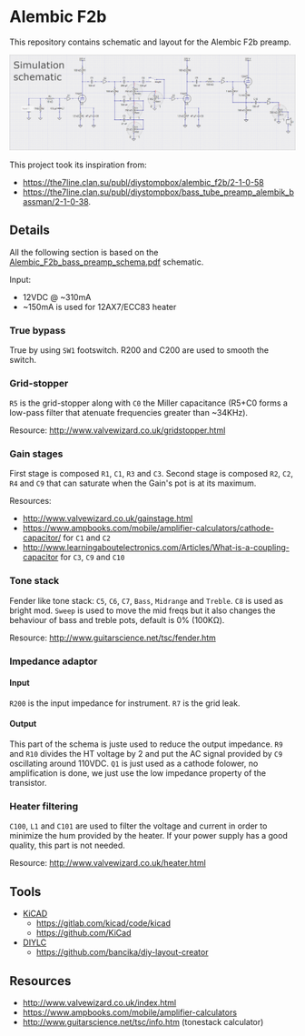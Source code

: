 # Alembic F2b

This repository contains schematic and layout for the Alembic F2b preamp.

![Simulation schematic](Alembic-F2b.png)

This project took its inspiration from:
- https://the7line.clan.su/publ/diystompbox/alembic_f2b/2-1-0-58
- https://the7line.clan.su/publ/diystompbox/bass_tube_preamp_alembik_bassman/2-1-0-38.


## Details

All the following section is based on the [Alembic_F2b_bass_preamp_schema.pdf](Alembic_F2b_bass_preamp_schema.pdf) schematic.

Input:
 - 12VDC @ ~310mA
 - ~150mA is used for 12AX7/ECC83 heater

### True bypass

True by using `SW1` footswitch.
R200 and C200 are used to smooth the switch.

### Grid-stopper

`R5` is the grid-stopper along with `C0` the Miller capacitance (R5+C0 forms a low-pass filter that atenuate frequencies greater than ~34KHz).

Resource: http://www.valvewizard.co.uk/gridstopper.html

### Gain stages

First stage is composed `R1`, `C1`, `R3` and `C3`.
Second stage is composed `R2`, `C2`, `R4` and `C9` that can saturate when the Gain's pot is at its maximum.

Resources:
- http://www.valvewizard.co.uk/gainstage.html
- https://www.ampbooks.com/mobile/amplifier-calculators/cathode-capacitor/ for `C1` and `C2`
- http://www.learningaboutelectronics.com/Articles/What-is-a-coupling-capacitor for `C3`, `C9` and `C10`

### Tone stack

Fender like tone stack: `C5`, `C6`, `C7`, `Bass`, `Midrange` and `Treble`.
`C8` is used as bright mod.
`Sweep` is used to move the mid freqs but it also changes the behaviour of bass and treble pots, default is 0% (100KΩ).

Resource: http://www.guitarscience.net/tsc/fender.htm

### Impedance adaptor

#### Input

`R200` is the input impedance for instrument.
`R7` is the grid leak.

#### Output

This part of the schema is juste used to reduce the output impedance.
`R9` and `R10` divides the HT voltage by 2 and put the AC signal provided by `C9` oscillating around 110VDC.
`Q1` is just used as a cathode folower, no amplification is done, we just use the low impedance property of the transistor.

### Heater filtering

`C100`, `L1` and `C101` are used to filter the voltage and current in order to minimize the hum provided by the heater.
If your power supply has a good quality, this part is not needed.

Resource: http://www.valvewizard.co.uk/heater.html

## Tools

- [KiCAD](https://kicad.org)
  - https://gitlab.com/kicad/code/kicad
  - https://github.com/KiCad
- [DIYLC](http://diy-fever.com/software/diylc)
  - https://github.com/bancika/diy-layout-creator

## Resources

- http://www.valvewizard.co.uk/index.html
- https://www.ampbooks.com/mobile/amplifier-calculators
- http://www.guitarscience.net/tsc/info.htm (tonestack calculator)
